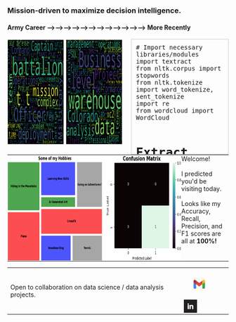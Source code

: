 ### Mission-driven to maximize decision intelligence.

#### Army Career &#10230;&#10230;&#10230;&#10230;&#10230;&#10230;&#10230;&#10230;&#10230;&#10230;&#10230;&#10230; More Recently

<div style="display: flex; align-items: start; gap: 20px;">

  <!-- Image Container -->
  <div>
    <img src="Wordclouds_Combined.png" alt="Work Experience Wordclouds" width="685" height="241" style="vertical-align: middle;"/>
  </div>

  <!-- Scrollable Code Container -->
  <div style="overflow: auto; max-width: 200px; max-height: 241px; border: 1px solid #ccc; padding: 10px;">
    <pre style="white-space: pre-wrap; margin: 0;">
# Import necessary libraries/modules      
import textract
from nltk.corpus import stopwords
from nltk.tokenize import word_tokenize, sent_tokenize
import re
from wordcloud import WordCloud
      
# Extract text from the document
text = textract.process('/Users/chris/Desktop/Army.docx')

# Filter out character codewords
cleaned_text = re.sub(r'\\(n|xe2|x80|x99)', '', str(text))

# Tokenize the words in the text
tokens = word_tokenize(cleaned_text)

# Tokenizing the sentences in the text
sentences = sent_tokenize(cleaned_text)

# Remove stopwords and create 'filtered_tokens' variable
stop_words = set(stopwords.words('english'))
filtered_tokens = [word for word in tokens if word not in stop_words]

# Create wordcloud with filtered tokens
wordcloud = WordCloud(width=1400, height=1000).generate(' '.join(filtered_tokens))
plt.imshow(wordcloud, interpolation='bilinear')
plt.axis('off')
plt.show()
for i in range(10):
    print(i)
    </pre>
  </div>

</div>

<table style="border-collapse: collapse; border-spacing: 0; margin: 0; padding: 0;">
  <tr style="margin: 0; padding: 0;">
    <td style="margin: 0; padding: 0; border: none; align: left;">
      <img src="https://github.com/chrisaguirre3/chrisaguirre3/blob/main/tm_cm_gb_profile.png" alt="Hobbies Treemap and Confusion Matrix" width="685" height="241" style="width:4000px;margin: 0; padding: 0; display: block;"/>
    </td>
    <td style="vertical-align: top; margin: 0; padding: 0;">
      Welcome!<br><br> I predicted you'd be visiting today.<br><br>
      Looks like my Accuracy, Recall, Precision, and F1 scores are all at <strong>100%!</strong>
    </td>
  </tr>
</table>

<table>
  <tr>
    <td style="padding-right: 20px;"> <!-- Add padding to create space -->
      Open to collaboration on data science / data analysis projects.
    </td>
    <td>
      <a href="mailto:christophermiguelaguirre@gmail.com">
    <img src="gmail_hero.jpg" alt="Gmail" width="30" height="30" style="vertical-align: bottom; margin: 20px;"/>
 </a><a href="https://www.linkedin.com/in/christopher-aguirre7/">
    <img src="linkedin_logo2.jpg" alt="LinkedIn" width="30" height="30" style="vertical-align: bottom;"/>
</a>
    </td>
  </tr>
</table>


<!---
chrisaguirre3/chrisaguirre3 is a ✨ special ✨ repository because its `README.md` (this file) appears on your GitHub profile.
You can click the Preview link to take a look at your changes.
--->
